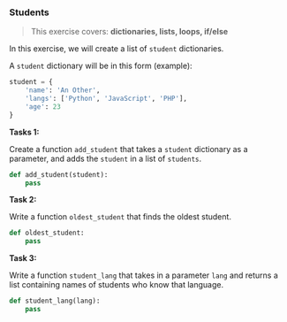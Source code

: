 
### Students

>This exercise covers: **dictionaries, lists, loops, if/else**

In this exercise, we will create a list of `student` dictionaries.

A `student` dictionary will be in this form (example):

```python
student = {
    'name': 'An Other',
    'langs': ['Python', 'JavaScript', 'PHP'],
    'age': 23
}
```

**Tasks 1:**

Create a function `add_student` that takes a `student` dictionary as a parameter, and adds the `student` in a list of `students`.

```python
def add_student(student):
    pass
```

**Task 2:**

Write a function `oldest_student` that finds the oldest student.

```python
def oldest_student:
    pass
```

**Task 3:**

Write a function `student_lang` that takes in a parameter `lang` and returns a list containing names of students who know that language.

```python
def student_lang(lang):
    pass
```

